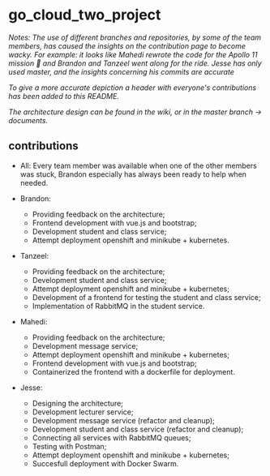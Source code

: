 # go_cloud_two_project


*Notes: 
The use of different branches and repositories, by some of the team members, has caused the insights on the contribution page to become wacky.
For example: it looks like Mahedi rewrote the code for the Apollo 11 mission :rocket: and Brandon and Tanzeel went along for the ride.
Jesse has only used master, and the insights concerning his commits are accurate*

*To give a more accurate depiction a header with everyone's contributions has been added to this README.*

*The architecture design can be found in the wiki, or in the master branch -> documents.*


## contributions

- All:
  Every team member was available when one of the other members was stuck, Brandon especially has always been ready to help when needed.

- Brandon:
  - Providing feedback on the architecture;
  - Frontend development with vue.js and bootstrap;
  - Development student and class service;
  - Attempt deployment openshift and minikube + kubernetes.
  
- Tanzeel:
  - Providing feedback on the architecture;
  - Development student and class service;
  - Attempt deployment openshift and minikube + kubernetes;
  - Development of a frontend for testing the student and class service;
  - Implementation of RabbitMQ in the student service.

- Mahedi:
  - Providing feedback on the architecture;
  - Development message service;
  - Attempt deployment openshift and minikube + kubernetes;
  - Frontend development with vue.js and bootstrap;
  - Containerized the frontend with a dockerfile for deployment.
  
- Jesse:
  - Designing the architecture;
  - Development lecturer service;
  - Development message service (refactor and cleanup);
  - Development student and class service (refactor and cleanup);
  - Connecting all services with RabbitMQ queues;
  - Testing with Postman;
  - Attempt deployment openshift and minikube + kubernetes;
  - Succesfull deployment with Docker Swarm.
